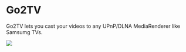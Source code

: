 # Go2TV
Go2TV lets you cast your videos to any UPnP/DLNA MediaRenderer like Samsumg TVs.

![](https://i.imgur.com/fnYkkp7.gif)